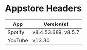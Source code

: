 # Appstore Headers

| App | Version(s) |
| --- | ------- |
| Spotify | v8.4.53.689, v8.5.7 |
| YouTube | v13.30 |
